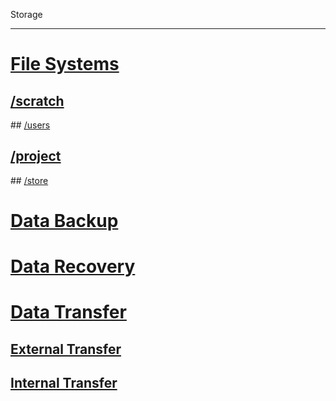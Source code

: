 Storage

---

<!-- use only links inside h1, h2, h3 and h4 -->

# [File Systems](https://eth-cscs.github.io/storage/file_systems)
## [/scratch](https://eth-cscs.github.io/storage/file_systems/scratch)
## [/users](https://eth-cscs.github.io/storage/file_systems/users)
## [/project](https://eth-cscs.github.io/storage/file_systems/project)
## [/store](https://eth-cscs.github.io/storage/file_systems/store)
# [Data Backup](https://eth-cscs.github.io/storage/data_backup)
# [Data Recovery](https://eth-cscs.github.io/storage/data_recovery)
# [Data Transfer](https://eth-cscs.github.io/storage/data_transfer)
## [External Transfer](https://eth-cscs.github.io/storage/data_transfer/external_transfer)
## [Internal Transfer](https://eth-cscs.github.io/storage/data_transfer/internal_transfer)
